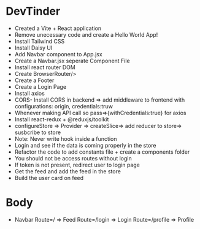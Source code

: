 # DevTinder

- Created a Vite + React application
- Remove unecessary code and create a Hello World App!
- Install Tailwind CSS
- Install Daisy UI
- Add Navbar component to App.jsx
- Create a Navbar.jsx seperate Component File
- Install react router DOM
- Create BrowserRouter/>
- Create a Footer
- Create a Login Page
- Install axios
- CORS- Install CORS in backend => add middleware to frontend with configurations: origin, credentials:truw
- Whenever making API call so pass=>{withCredentials:true} for axios
- Install react-redux + @reduxjs/toolkit
- configureStore => Provider => createSlice=> add reducer to store=> susbcribe to store
- Note: Never write hook inside a function
- Login and see if the data is coming properly in the store
- Refactor the code to add constants file + create a components folder
- You should not be access routes without login
- If token is not present, redirect user to login page
- Get the feed and add the feed in the store
- Build the user card on feed

# Body
- Navbar
    Route=/ => Feed
    Route=/login => Login
    Route=/profile => Profile